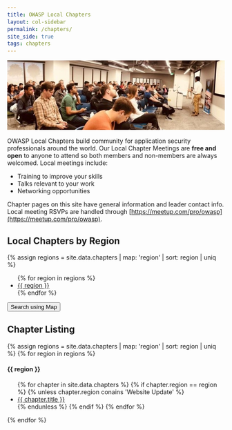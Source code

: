 ```yaml
---
title: OWASP Local Chapters
layout: col-sidebar
permalink: /chapters/
site_side: true
tags: chapters
---
```


<!-- rebuild 1 -->

<img src="/assets/images/web/chaper-wide.jpg" alt="Bay Area Chapter Meeting">

OWASP Local Chapters build community for application security professionals around the world. Our Local Chapter Meetings are **free and open** to anyone to attend so both members and non-members are always welcomed. Local meetings include:

- Training to improve your skills
- Talks relevant to your work
- Networking opportunities

Chapter pages on this site have general information and leader contact info. Local meeting RSVPs are handled through [https://meetup.com/pro/owasp](https://meetup.com/pro/owasp).

## Local Chapters by Region
{% assign regions = site.data.chapters | map: 'region' | sort: region | uniq %}
<ul>
    {% for region in regions %}
    <li><a href='#{{ region | remove: " " }}'>{{ region }}</a></li>
    {% endfor %}
</ul>

<a href="https://meetup.com/pro/owasp" target="_blank" rel="noopener"><button class="cta-button grey">Search using Map</button></a>


## Chapter Listing

<div class='chapters-list'>
    {% assign regions = site.data.chapters | map: 'region' | sort: region | uniq %}
    {% for region in regions %}
        <div class="region">
            <h4><a name="{{ region | remove: " " }}"></a>{{ region }}</h4>
            <ul>
            {% for chapter in site.data.chapters %}
                {% if chapter.region == region %}
                    {% unless chapter.region conains 'Website Update' %}
                       <li><a href='{{ chapter.url }}'>{{ chapter.title }}</a></li>
                    {% endunless %}
                {% endif %}
            {% endfor %}
            </ul>
        </div>
    {% endfor %}
</div>
